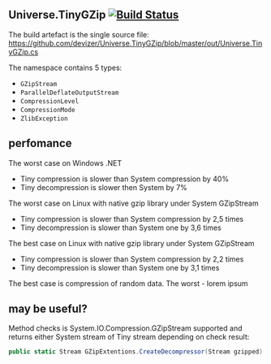 ## Universe.TinyGZip [![Build Status](https://travis-ci.org/devizer/Universe.TinyGZip.svg?branch=master)](https://travis-ci.org/devizer/Universe.TinyGZip)
The build artefact is the single source file: <br/>https://github.com/devizer/Universe.TinyGZip/blob/master/out/Universe.TinyGZip.cs

The namespace contains 5 types:
- `GZipStream`
- `ParallelDeflateOutputStream`
- `CompressionLevel`
- `CompressionMode`
- `ZlibException`

## perfomance
The worst case on Windows .NET
- Tiny compression is slower than System compression by 40%
- Tiny decompression is slower then System by 7%

The worst case on Linux with native gzip library under System GZipStream
- Tiny compression is slower than System compression by 2,5 times
- Tiny decompression is slower than System one by 3,6 times

The best case on Linux with native gzip library under System GZipStream
- Tiny compression is slower than System compression by 2,2 times
- Tiny decompression is slower than System one by 3,1 times

The best case is compression of random data. The worst - lorem ipsum

## may be useful?
Method checks is System.IO.Compression.GZipStream supported and returns either System stream of Tiny stream depending on check result:
```csharp
public static Stream GZipExtentions.CreateDecompressor(Stream gzipped)
```

